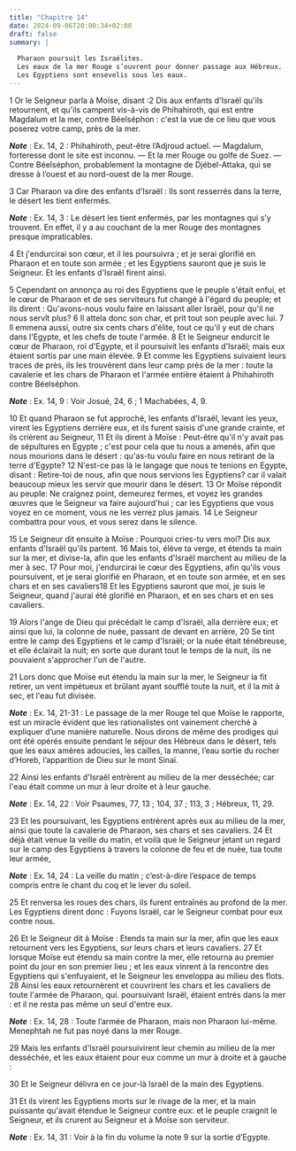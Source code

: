 ```yaml
---
title: "Chapitre 14"
date: 2024-09-06T20:00:34+02:00
draft: false
summary: |
  
  Pharaon poursuit les Israélites.
  Les eaux de la mer Rouge s’ouvrent pour donner passage aux Hébreux.
  Les Egyptiens sont ensevelis sous les eaux.
---
```



1 Or le Seigneur parla à Moïse, disant :2 Dis aux enfants d'Israël qu'ils retournent, et qu'ils campent vis-à-vis de Phihahiroth, qui est entre Magdalum et la mer, contre Béelséphon : c'est la vue de ce lieu que vous poserez votre camp, près de la mer.

***Note*** :  Ex. 14, 2 : Phihahiroth, peut-être l’Adjroud actuel. ― Magdalum, forteresse dont le site est inconnu. ― Et la mer Rouge ou golfe de Suez. ― Contre Béelséphon, probablement la montagne de Djébel-Attaka, qui se dresse à l’ouest et au nord-ouest de la mer Rouge.

3 Car Pharaon va dire des enfants d'Israël : Ils sont resserrés dans la terre, le désert les tient enfermés.

***Note*** :  Ex. 14, 3 : Le désert les tient enfermés, par les montagnes qui s’y trouvent. En effet, il y a au couchant de la mer Rouge des montagnes presque impraticables.

4 Et j'endurcirai son cœur, et il les poursuivra ; et je serai glorifié en Pharaon et en toute son armée ; et les Egyptiens sauront que je suis le Seigneur. Et les enfants d'Israël firent ainsi.


5 Cependant on annonça au roi des Egyptiens que le peuple s'était enfui, et le cœur de Pharaon et de ses serviteurs fut changé à l'égard du peuple; et ils dirent : Qu'avons-nous voulu faire en laissant aller Israël, pour qu'il ne nous servît plus? 6 Il attela donc son char, et prit tout son peuple avec lui. 7 Il emmena aussi, outre six cents chars d'élite, tout ce qu'il y eut de chars dans l'Egypte, et les chefs de toute l'armée. 8 Et le Seigneur endurcit le cœur de Pharaon, roi d'Egypte, et il poursuivit les enfants d'Israël; mais eux étaient sortis par une main élevée. 9 Et comme les Egyptiens suivaient leurs traces de près, ils les trouvèrent dans leur camp près de la mer : toute la cavalerie et les chars de Pharaon et l'armée entière étaient à Phihahiroth contre Béelséphon.

***Note*** :  Ex. 14, 9 : Voir Josué, 24, 6 ; 1 Machabées, 4, 9.


10 Et quand Pharaon se fut approché, les enfants d'Israël, levant les yeux, virent les Egyptiens derrière eux, et ils furent saisis d'une grande crainte, et ils crièrent au Seigneur, 11 Et ils dirent à Moïse : Peut-être qu'il n'y avait pas de sépultures en Egypte ; c'est pour cela que tu nous a amenés, afin que nous mourions dans le désert : qu'as-tu voulu faire en nous retirant de la terre d'Egypte? 12 N'est-ce pas là le langage que nous te tenions en Egypte, disant : Retire-toi de nous, afin que nous servions les Egyptiens? car il valait beaucoup mieux les servir que mourir dans le désert. 13 Or Moïse répondit au peuple: Ne craignez point, demeurez fermes, et voyez les grandes œuvres que le Seigneur va faire aujourd'hui ; car les Egyptiens que vous voyez en ce moment, vous ne les verrez plus jamais. 14 Le Seigneur combattra pour vous, et vous serez dans le silence.


15 Le Seigneur dit ensuite à Moïse : Pourquoi cries-tu vers moi? Dis aux enfants d'Israël qu'ils partent. 16 Mais toi, élève ta verge, et étends ta main sur la mer, et divise-la, afin que les enfants d'Israël marchent au milieu de la mer à sec. 17 Pour moi, j'endurcirai le cœur des Egyptiens, afin qu'ils vous poursuivent, et je serai glorifié en Pharaon, et en toute son armée, et en ses chars et en ses cavaliers18 Et les Egyptiens sauront que moi, je suis le Seigneur, quand j'aurai été glorifié en Pharaon, et en ses chars et en ses cavaliers.


19 Alors l'ange de Dieu qui précédait le camp d'Israël, alla derrière eux; et ainsi que lui, la colonne de nuée, passant de devant en arrière, 20 Se tint entre le camp des Egyptiens et le camp d'Israël; or la nuée était ténébreuse, et elle éclairait la nuit; en sorte que durant tout le temps de la nuit, ils ne pouvaient s'approcher l'un de l'autre.


21 Lors donc que Moïse eut étendu la main sur la mer, le Seigneur la fit retirer, un vent impétueux et brûlant ayant soufflé toute la nuit, et il la mit à sec, et l'eau fut divisée.

***Note*** :  Ex. 14, 21-31 : Le passage de la mer Rouge tel que Moïse le rapporte, est un miracle évident que les rationalistes ont vainement cherché à expliquer d’une manière naturelle. Nous dirons de même des prodiges qui ont été opérés ensuite pendant le séjour des Hébreux dans le désert, tels que les eaux amères adoucies, les cailles, la manne, l’eau sortie du rocher d’Horeb, l’apparition de Dieu sur le mont Sinaï.

22 Ainsi les enfants d'Israël entrèrent au milieu de la mer desséchée; car l'eau était comme un mur à leur droite et à leur gauche.

***Note*** :  Ex. 14, 22 : Voir Psaumes, 77, 13 ; 104, 37 ; 113, 3 ; Hébreux, 11, 29.

23 Et les poursuivant, les Egyptiens entrèrent après eux au milieu de la mer, ainsi que toute la cavalerie de Pharaon, ses chars et ses cavaliers. 24 Et déjà était venue la veille du matin, et voilà que le Seigneur jetant un regard sur le camp des Egyptiens à travers la colonne de feu et de nuée, tua toute leur armée,

***Note*** :  Ex. 14, 24 : La veille du matin ; c’est-à-dire l’espace de temps compris entre le chant du coq et le lever du soleil.

25 Et renversa les roues des chars, ils furent entraînés au profond de la mer. Les Egyptiens dirent donc : Fuyons Israël, car le Seigneur combat pour eux contre nous.


26 Et le Seigneur dit à Moïse : Etends ta main sur la mer, afin que les eaux retournent vers les Egyptiens, sur leurs chars et leurs cavaliers. 27 Et lorsque Moïse eut étendu sa main contre la mer, elle retourna au premier point du jour en son premier lieu ; et les eaux vinrent à la rencontre des Egyptiens qui s'enfuyaient, et le Seigneur les enveloppa au milieu des flots. 28 Ainsi les eaux retournèrent et couvrirent les chars et les cavaliers de toute l'armée de Pharaon, qui. poursuivant Israël, étaient entrés dans la mer : et il ne resta pas même un seul d'entre eux.

***Note*** :  Ex. 14, 28 : Toute l’armée de Pharaon, mais non Pharaon lui-même. Menephtah ne fut pas noyé dans la mer Rouge.

29 Mais les enfants d'Israël poursuivirent leur chemin au milieu de la mer desséchée, et les eaux étaient pour eux comme un mur à droite et à gauche :


30 Et le Seigneur délivra en ce jour-là Israël de la main des Egyptiens.


31 Et ils virent les Egyptiens morts sur le rivage de la mer, et la main puissante qu'avait étendue le Seigneur contre eux: et le peuple craignit le Seigneur, et ils crurent au Seigneur et à Moïse son serviteur.

***Note*** :  Ex. 14, 31 : Voir à la fin du volume la note 9 sur la sortie d’Egypte.

